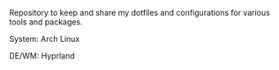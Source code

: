 Repository to keep and share my dotfiles and configurations for various tools and packages.

System: Arch Linux

DE/WM: Hyprland
